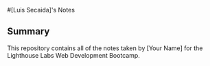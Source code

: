 #[Luis Secaida]'s Notes

## Summary 

This repository contains all of the notes taken by [Your Name] for the Lighthouse Labs Web Development Bootcamp.
